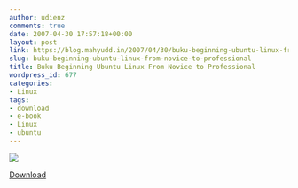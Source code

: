 ```yaml
---
author: udienz
comments: true
date: 2007-04-30 17:57:18+00:00
layout: post
link: https://blog.mahyudd.in/2007/04/30/buku-beginning-ubuntu-linux-from-novice-to-professional.html
slug: buku-beginning-ubuntu-linux-from-novice-to-professional
title: Buku Beginning Ubuntu Linux From Novice to Professional
wordpress_id: 677
categories:
- Linux
tags:
- download
- e-book
- Linux
- ubuntu
---
```


![](http://g.freebookshare.com/1590596277.jpg)


[Download ](http://freebookshare.com/archives/beginning-ubuntu-linux-from-novice-to-professional.html#more-3)

